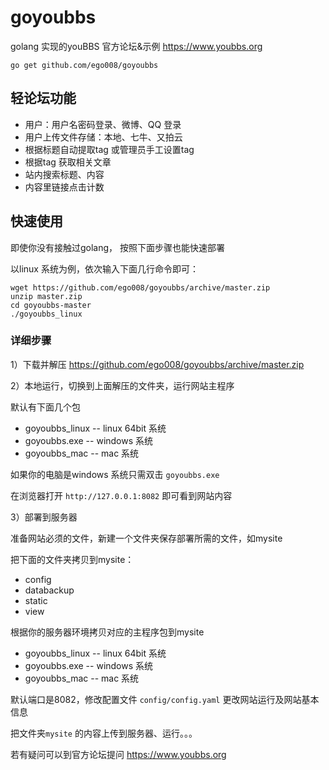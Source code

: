 # goyoubbs

golang 实现的youBBS 官方论坛&示例 https://www.youbbs.org

```
go get github.com/ego008/goyoubbs
```

## 轻论坛功能

- 用户：用户名密码登录、微博、QQ 登录
- 用户上传文件存储：本地、七牛、又拍云
- 根据标题自动提取tag 或管理员手工设置tag
- 根据tag 获取相关文章
- 站内搜索标题、内容
- 内容里链接点击计数

## 快速使用

即使你没有接触过golang， 按照下面步骤也能快速部署

以linux 系统为例，依次输入下面几行命令即可：

```
wget https://github.com/ego008/goyoubbs/archive/master.zip
unzip master.zip
cd goyoubbs-master
./goyoubbs_linux
```

### 详细步骤

1）下载并解压 https://github.com/ego008/goyoubbs/archive/master.zip

2）本地运行，切换到上面解压的文件夹，运行网站主程序

默认有下面几个包

- goyoubbs_linux -- linux 64bit 系统
- goyoubbs.exe   -- windows 系统
- goyoubbs_mac   -- mac 系统

如果你的电脑是windows 系统只需双击 `goyoubbs.exe`

在浏览器打开 `http://127.0.0.1:8082` 即可看到网站内容

3）部署到服务器

准备网站必须的文件，新建一个文件夹保存部署所需的文件，如mysite

把下面的文件夹拷贝到mysite：

- config
- databackup
- static
- view

根据你的服务器环境拷贝对应的主程序包到mysite

- goyoubbs_linux -- linux 64bit 系统
- goyoubbs.exe   -- windows 系统
- goyoubbs_mac   -- mac 系统

默认端口是8082，修改配置文件 `config/config.yaml` 更改网站运行及网站基本信息

把文件夹`mysite` 的内容上传到服务器、运行。。。

若有疑问可以到官方论坛提问 https://www.youbbs.org





